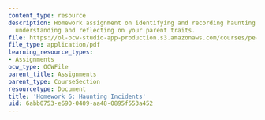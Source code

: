 ```yaml
---
content_type: resource
description: Homework assignment on identifying and recording haunting incidents and
  understanding and reflecting on your parent traits.
file: https://ol-ocw-studio-app-production.s3.amazonaws.com/courses/pe-550-designing-your-life-spring-2009/6abb0753e6900409aa480895f553a452_MITPE_550iap09_s09_assn06.pdf
file_type: application/pdf
learning_resource_types:
- Assignments
ocw_type: OCWFile
parent_title: Assignments
parent_type: CourseSection
resourcetype: Document
title: 'Homework 6: Haunting Incidents'
uid: 6abb0753-e690-0409-aa48-0895f553a452
---
```

